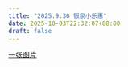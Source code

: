 ```yaml
---
title: "2025.9.30 银泉小乐惠"
date: 2025-10-03T22:32:07+08:00
draft: false
---
```


[一张图片](images/9-30-1.png)

